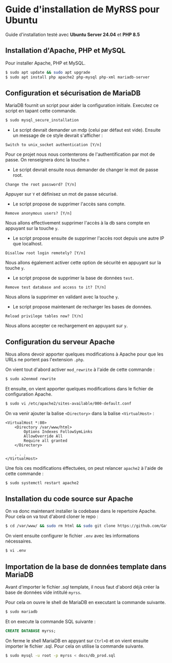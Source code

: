# Guide d'installation de MyRSS pour Ubuntu

Guide d'installation testé avec **Ubuntu Server 24.04** et **PHP 8.5**

## Installation d'Apache, PHP et MySQL
Pour installer Apache, PHP et MySQL.

```bash
$ sudo apt update && sudo apt upgrade
$ sudo apt install php apache2 php-mysql php-xml mariadb-server
```

## Configuration et sécurisation de MariaDB
MariaDB fournit un script pour aider la configuration initiale. Executez ce script en tapant cette commande.

```bash
$ sudo mysql_secure_installation
```

- Le script devrait demander un mdp (celui par défaut est vide). Ensuite un message de ce style devrait s'afficher :
```
Switch to unix_socket authentication [Y/n]
```

Pour ce projet nous nous contenterons de l'authentification par mot de passe. On renseignera donc la touche `n`

- Le script devrait ensuite nous demander de changer le mot de passe root. 
```
Change the root password? [Y/n]
```
Appuyer sur `Y` et définisez un mot de passe sécurisé.

- Le script propose de supprimer l'accès sans compte.
```
Remove anonymous users? [Y/n]
```
Nous allons effectivement supprimer l'accès à la db sans compte en appuyant sur la touche `y`.

- Le script propose ensuite de supprimer l'accès root depuis une autre IP que localhost.
```
Disallow root login remotely? [Y/n]
```
Nous allons également activer cette option de sécurité en appuyant sur la touche `y`.

- Le script propose de supprimer la base de données `test`.
```
Remove test database and access to it? [Y/n]
```
Nous allons la supprimer en validant avec la touche `y`.

- Le script propose maintenant de recharger les bases de données.
```
Reload privilege tables now? [Y/n]
```
Nous allons accepter ce rechargement en appuyant sur `y`.

## Configuration du serveur Apache
Nous allons devoir apporter quelques modifications à Apache pour que les URLs ne portent pas l'extension `.php`.

On vient tout d'abord activer `mod_rewrite` à l'aide de cette commande :
```bash
$ sudo a2enmod rewrite
```

Et ensuite, on vient apporter quelques modifications dans le fichier de configuration Apache.
```bash
$ sudo vi /etc/apache2/sites-available/000-default.conf
```
On va venir ajouter la balise `<Directory>` dans la balise `<VirtualHost>` :
```
<VirtualHost *:80>
    <Directory /var/www/html>
        Options Indexes FollowSymLinks
        AllowOverride All
        Require all granted
    </Directory>
    
    . . .
</VirtualHost>
```

Une fois ces modifications éffectuées, on peut relancer `apache2` à l'aide de cette commande :
```bash
$ sudo systemctl restart apache2
```

## Installation du code source sur Apache
On va donc maintenant installer la codebase dans le repertoire Apache.
Pour cela on va tout d'abord cloner le repo :
```bash
$ cd /var/www/ && sudo rm html && sudo git clone https://github.com/GatienFrenchDev/MyRSS && sudo mv myrss html && sudo systemctl restart apache2
```

On vient ensuite configurer le fichier `.env` avec les informations nécessaires.
```bash
$ vi .env
```

## Importation de la base de données template dans MariaDB
Avant d'importer le fichier .sql template, il nous faut d'abord déjà créer la base de données vide intitulé `myrss`.

Pour cela on ouvre le shell de MariaDB en executant la commande suivante.
```bash
$ sudo mariadb
```

Et on execute la commande SQL suivante : 
```sql
CREATE DATABASE myrss;
```
On ferme le shell MariaDB en appyant sur `Ctrl+D` et on vient ensuite importer le fichier .sql. Pour cela on utilise la commande suivante.
```bash
$ sudo mysql -u root -p myrss < docs/db_prod.sql
```
